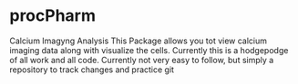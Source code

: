 # procPharm
Calcium Imagyng Analysis
This Package allows you tot view calcium imaging data along with visualize the cells. Currently this is a hodgepodge of all work and all code. Currently not very easy to follow, but simply a repository to track changes and practice git
